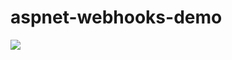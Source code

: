 # aspnet-webhooks-demo

<img src="https://amang.visualstudio.com/DefaultCollection/_apis/public/build/definitions/19ec0df6-4175-4965-8f65-751f5b02e10e/5/badge" />
